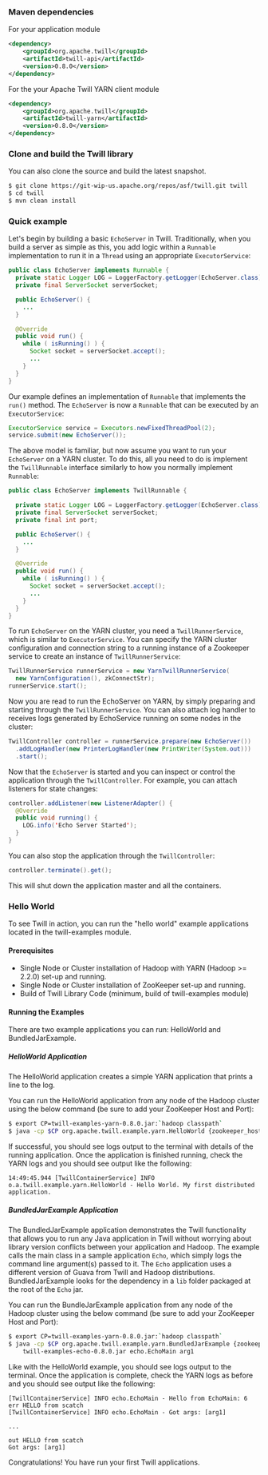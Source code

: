 <!--
 Licensed to the Apache Software Foundation (ASF) under one
 or more contributor license agreements.  See the NOTICE file
 distributed with this work for additional information
 regarding copyright ownership.  The ASF licenses this file
 to you under the Apache License, Version 2.0 (the
 "License"); you may not use this file except in compliance
 with the License.  You may obtain a copy of the License at

     http://www.apache.org/licenses/LICENSE-2.0

 Unless required by applicable law or agreed to in writing, software
 distributed under the License is distributed on an "AS IS" BASIS,
 WITHOUT WARRANTIES OR CONDITIONS OF ANY KIND, either express or implied.
 See the License for the specific language governing permissions and
 limitations under the License.
-->


<head>
  <title>Getting started</title>
</head>

### Maven dependencies
For your application module

```xml
<dependency>
    <groupId>org.apache.twill</groupId>
    <artifactId>twill-api</artifactId>
    <version>0.8.0</version>
</dependency>
```

For the your Apache Twill YARN client module

```xml
<dependency>
    <groupId>org.apache.twill</groupId>
    <artifactId>twill-yarn</artifactId>
    <version>0.8.0</version>
</dependency>
```


### Clone and build the Twill library
You can also clone the source and build the latest snapshot.

```sh
$ git clone https://git-wip-us.apache.org/repos/asf/twill.git twill
$ cd twill
$ mvn clean install
```

### Quick example

Let's begin by building a basic `EchoServer` in Twill. Traditionally, when you build a server as simple as this,
you add logic within a `Runnable` implementation to run it in a `Thread` using an appropriate `ExecutorService`:

```java
public class EchoServer implements Runnable {
  private static Logger LOG = LoggerFactory.getLogger(EchoServer.class);
  private final ServerSocket serverSocket;

  public EchoServer() {
    ...
  }

  @Override
  public void run() {
    while ( isRunning() ) {
      Socket socket = serverSocket.accept();
      ...
    }
  }
}
```

Our example defines an implementation of `Runnable` that implements the `run()` method.
The `EchoServer` is now a `Runnable` that can be executed by an `ExecutorService`:

```java
ExecutorService service = Executors.newFixedThreadPool(2);
service.submit(new EchoServer());
```

The above model is familiar, but now assume you want to run your `EchoServer` on a YARN cluster.
To do this, all you need to do is implement the `TwillRunnable` interface similarly to how you
normally implement `Runnable`:

```java
public class EchoServer implements TwillRunnable {

  private static Logger LOG = LoggerFactory.getLogger(EchoServer.class);
  private final ServerSocket serverSocket;
  private final int port;

  public EchoServer() {
    ...
  }

  @Override
  public void run() {
    while ( isRunning() ) {
      Socket socket = serverSocket.accept();
      ...
    }
  }
}
```

To run `EchoServer` on the YARN cluster, you need a `TwillRunnerService`, which is similar to `ExecutorService`.
You can specify the YARN cluster configuration and connection string to a running instance of a Zookeeper service
to create an instance of `TwillRunnerService`:

```java
TwillRunnerService runnerService = new YarnTwillRunnerService(
  new YarnConfiguration(), zkConnectStr);
runnerService.start();
```

Now you are read to run the EchoServer on YARN, by simply preparing and starting through the `TwillRunnerService`. You
can also attach log handler to receives logs generated by EchoService running on some nodes in the cluster:

```java
TwillController controller = runnerService.prepare(new EchoServer())
  .addLogHandler(new PrinterLogHandler(new PrintWriter(System.out)))
  .start();
```

Now that the `EchoServer` is started and you can inspect or control the application through the `TwillController`.
For example, you can attach listeners for state changes:

```java
controller.addListener(new ListenerAdapter() {
  @Override
  public void running() {
    LOG.info('Echo Server Started');
  }
}
```

You can also stop the application through the `TwillController`:

```java
controller.terminate().get();
```

This will shut down the application master and all the containers.

### Hello World

To see Twill in action, you can run the "hello world" example applications located in the twill-examples module.

#### Prerequisites

* Single Node or Cluster installation of Hadoop with YARN (Hadoop >= 2.2.0) set-up and running.
* Single Node or Cluster installation of ZooKeeper set-up and running.
* Build of Twill Library Code (minimum, build of twill-examples module)

#### Running the Examples

There are two example applications you can run: HelloWorld and BundledJarExample.

##### HelloWorld Application

The HelloWorld application creates a simple YARN application that prints a line to the log.

You can run the HelloWorld application from any node of the Hadoop cluster using the below command
(be sure to add your ZooKeeper Host and Port):

```sh
$ export CP=twill-examples-yarn-0.8.0.jar:`hadoop classpath`
$ java -cp $CP org.apache.twill.example.yarn.HelloWorld {zookeeper_host:port}
```

If successful, you should see logs output to the terminal with details of the running application.  Once the application
is finished running, check the YARN logs and you should see output like the following:

```
14:49:45.944 [TwillContainerService] INFO  o.a.twill.example.yarn.HelloWorld - Hello World. My first distributed application.
```

##### BundledJarExample Application

The BundledJarExample application demonstrates the Twill functionality that allows you to run any Java application
in Twill without worrying about library version conflicts between your application and Hadoop.  The example
calls the main class in a sample application `Echo`, which simply logs the command line argument(s) passed to it.
The `Echo` application uses a different version of Guava from Twill and Hadoop distributions.  BundledJarExample
looks for the dependency in a `lib` folder packaged at the root of the `Echo` jar.

You can run the BundleJarExample application from any node of the Hadoop cluster using the below command
(be sure to add your ZooKeeper Host and Port):

```sh
$ export CP=twill-examples-yarn-0.8.0.jar:`hadoop classpath`
$ java -cp $CP org.apache.twill.example.yarn.BundledJarExample {zookeeper_host:port} \
    twill-examples-echo-0.8.0.jar echo.EchoMain arg1
```

Like with the HelloWorld example, you should see logs output to the terminal.  Once the application is complete, check
the YARN logs as before and you should see output like the following:

```
[TwillContainerService] INFO echo.EchoMain - Hello from EchoMain: 6
err HELLO from scatch
[TwillContainerService] INFO echo.EchoMain - Got args: [arg1]

...

out HELLO from scatch
Got args: [arg1]

```

Congratulations!  You have run your first Twill applications.
